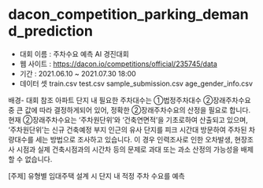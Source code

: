 # dacon_competition_parking_demand_prediction

- 대회 이름 : 주차수요 예측 AI 경진대회
- 웹 사이트 : https://dacon.io/competitions/official/235745/data
- 기간 : 2021.06.10 ~ 2021.07.30 18:00
- 데이터 셋
train.csv
test.csv
sample_submission.csv
age_gender_info.csv

배경- 대회 참조
아파트 단지 내 필요한 주차대수는 ①법정주차대수 ②장래주차수요 중 큰 값에 따라 결정하게되어 있어, 정확한 ②장래주차수요의 산정을 필요로 합니다. 현재 ②장래주차수요는 ‘주차원단위’와 ‘건축연면적’을 기초로하여 산출되고 있으며, ‘주차원단위’는 신규 건축예정 부지 인근의 유사 단지를 피크 시간대 방문하여 주차된 차량대수를 세는 방법으로 조사하고 있습니다. 이 경우 인력조사로 인한 오차발생, 현장조사 시점과 실제 건축시점과의 시간차 등의 문제로 과대 또는 과소 산정의 가능성을 배제할 수 없습니다.

[주제]
유형별 임대주택 설계 시 단지 내 적정 주차 수요를 예측
